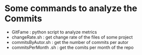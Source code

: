 # Some commands to analyze the Commits

* GitFame : python script to analyze metrics
* changeRate.sh : get change rate of the files of some project
* commitsByAutor.sh : get the number of commits per autor 
* commitsPerMonth .sh : get the comits per month of the repo 